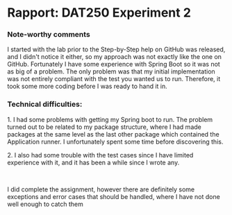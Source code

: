 # Rapport: DAT250 Experiment 2 
<h3>Note-worthy comments</h3>
I started with the lab prior to the Step-by-Step help on GitHub was released, and I didn't notice it either, so my approach was not exactly like the one on GitHub. Fortunately I have some experience with Spring Boot so it was not as big of a problem. The only problem was that my initial implementation was not entirely compliant with the test you wanted us to run. Therefore, it took some more coding before I was ready to hand it in.

<h3>Technical difficulties: </h3>
<p> 1. I had some problems with getting my Spring boot to run. The problem turned out to be related to my package structure, where I had made packages at the same level as the last other package which contained the Application runner. I unfortunately spent some time before discovering this. </p>
<p> 2. I also had some trouble with the test cases since I have limited experience with it, and it has been a while since I wrote any.</p>
<br>
<p>I did complete the assignment, however there are definitely some exceptions and error cases that should be handled, where I have not done well enough to catch them </p>